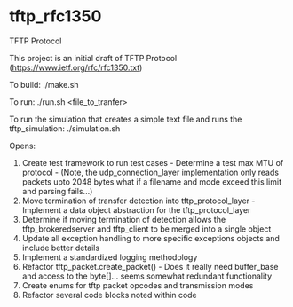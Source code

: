 # tftp_rfc1350
TFTP Protocol

This project is an initial draft of TFTP Protocol (https://www.ietf.org/rfc/rfc1350.txt)

To build:
  ./make.sh
  
To run:
  ./run.sh <file_to_tranfer>
  
To run the simulation that creates a simple text file and runs the tftp_simulation:
  ./simulation.sh
  
Opens:
  1. Create test framework to run test cases
    - Determine a test max MTU of protocol 
    - (Note, the udp_connection_layer implementation only reads packets upto 2048 bytes what if a filename and mode exceed this limit and parsing fails...)
  2. Move termination of transfer detection into tftp_protocol_layer
    - Implement a data object abstraction for the tftp_protocol_layer
  3. Determine if moving termination of detection allows the tftp_brokeredserver and tftp_client to be merged into a single object
  4. Update all exception handling to more specific exceptions objects and include better details
  5. Implement a standardized logging methodology
  6. Refactor tftp_packet.create_packet()
    - Does it really need buffer_base and access to the byte[]... seems somewhat redundant functionality
  7. Create enums for tftp packet opcodes and transmission modes
  8. Refactor several code blocks noted within code
  
